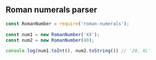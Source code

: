 ## Roman numerals parser

```js
const RomanNumber = require('roman-numerals');

const num1 = new RomanNumber('XX');
const num2 = new RomanNumber(40);

console.log(num1.toInt(), num2.toString()) // '20, XL'

```